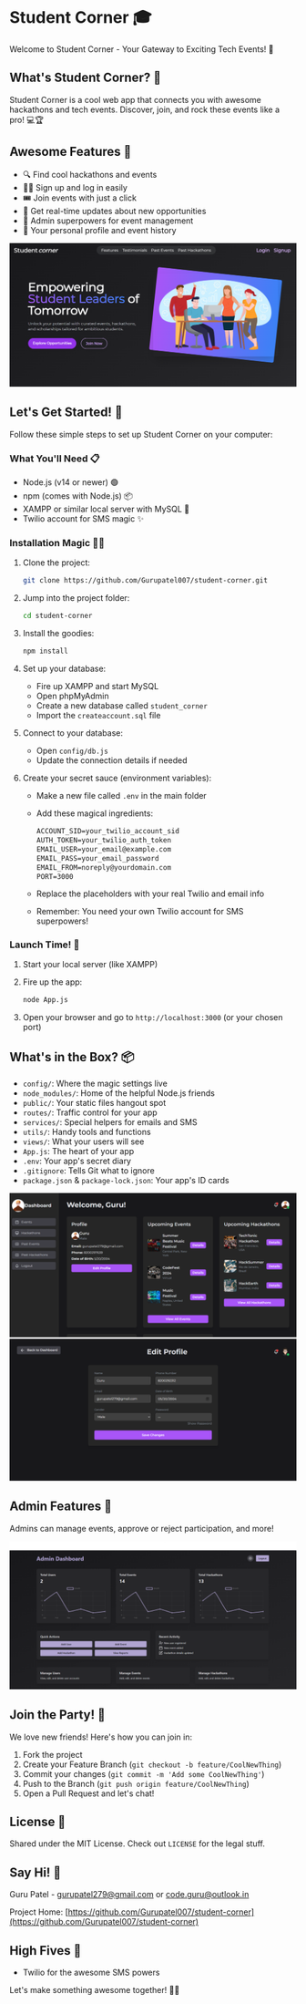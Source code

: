 <!-- # Student Corner 🎓

Welcome to Student Corner - Your Gateway to Exciting Tech Events! 🚀

## What's Student Corner? 🤔

Student Corner is a cool web app that connects you with awesome hackathons and tech events. Discover, join, and rock these events like a pro! 💻🏆

## Awesome Features 🌟

- 🔍 Find cool hackathons and events
- 🙋‍♂️ Sign up and log in easily
- 🎟️ Join events with just a click
- 🔔 Get real-time updates about new opportunities
- 👑 Admin superpowers for event management
- 👤 Your personal profile and event history

## Let's Get Started! 🏁

Follow these simple steps to set up Student Corner on your computer:

### What You'll Need 📋

- Node.js (v14 or newer) 🟢
- npm (comes with Node.js) 📦
- XAMPP or similar local server with MySQL 🐬
- Twilio account for SMS magic ✨

### Installation Magic 🧙‍♂️

1. Clone the project:
   
   git clone https://github.com/Gurupatel007/student-corner.git
   

2. Jump into the project folder:
   
   cd student-corner
   

3. Install the goodies:
   
   npm install
   

4. Set up your database:
   - Fire up XAMPP and start MySQL
   - Open phpMyAdmin
   - Create a new database called `student_corner`
   - Import the `createaccount.sql` file

5. Connect to your database:
   - Open `config/db.js`
   - Update the connection details if needed

6. Create your secret sauce (environment variables):
   - Make a new file called `.env` in the main folder
   - Add these magical ingredients:
     
     ```
     ACCOUNT_SID=your_twilio_account_sid
     AUTH_TOKEN=your_twilio_auth_token
     EMAIL_USER=your_email@example.com
     EMAIL_PASS=your_email_password
     EMAIL_FROM=noreply@yourdomain.com
     PORT=3000
     ```
   - Replace the placeholders with your real Twilio and email info
   - Remember: You need your own Twilio account for SMS superpowers!

### Launch Time! 🚀

1. Start your local server (like XAMPP)

2. Fire up the app:
   
   node App.js
   

3. Open your browser and go to `http://localhost:3000` (or your chosen port)

## What's in the Box? 📦

- `config/`: Where the magic settings live
- `node_modules/`: Home of the helpful Node.js friends
- `public/`: Your static files hangout spot
- `routes/`: Traffic control for your app
- `services/`: Special helpers for emails and SMS
- `utils/`: Handy tools and functions
- `views/`: What your users will see
- `App.js`: The heart of your app
- `.env`: Your app's secret diary
- `.gitignore`: Tells Git what to ignore
- `package.json` & `package-lock.json`: Your app's ID cards

## Built With Love ❤️

- Node.js - JavaScript's best friend
- Express.js - Web framework extraordinaire
- MySQL - Data's cozy home
- Twilio - SMS wizard
- Ejs Template

## Join the Party! 🎉

We love new friends! Here's how you can join in:

1. Fork the project
2. Create your Feature Branch (`git checkout -b feature/CoolNewThing`)
3. Commit your changes (`git commit -m 'Add some CoolNewThing'`)
4. Push to the Branch (`git push origin feature/CoolNewThing`)
5. Open a Pull Request and let's chat!

## License 📜

Shared under the MIT License. Check out `LICENSE` for the legal stuff.

## Say Hi! 👋

Guru Patel - [gurupatel279@gmail.com](mailto:gurupatel279@gmail.com) or [code.guru@outlook.in](mailto:code.guru@outlook.in)

Project Home: [https://github.com/Gurupatel007/student-corner](https://github.com/Gurupatel007/student-corner)

## High Fives 🙌

- Twilio for the awesome SMS powers

Let's make something awesome together! 💪😎 -->


# Student Corner 🎓

Welcome to Student Corner - Your Gateway to Exciting Tech Events! 🚀

## What's Student Corner? 🤔

Student Corner is a cool web app that connects you with awesome hackathons and tech events. Discover, join, and rock these events like a pro! 💻🏆

## Awesome Features 🌟

- 🔍 Find cool hackathons and events
- 🙋‍♂️ Sign up and log in easily
- 🎟️ Join events with just a click
- 🔔 Get real-time updates about new opportunities
- 👑 Admin superpowers for event management
- 👤 Your personal profile and event history

![Landing](./public/images/readme%20images/landing.png)

## Let's Get Started! 🏁

Follow these simple steps to set up Student Corner on your computer:

### What You'll Need 📋

- Node.js (v14 or newer) 🟢
- npm (comes with Node.js) 📦
- XAMPP or similar local server with MySQL 🐬
- Twilio account for SMS magic ✨

### Installation Magic 🧙‍♂️

1. Clone the project:
   
   ```bash
   git clone https://github.com/Gurupatel007/student-corner.git
   ```

2. Jump into the project folder:
   
   ```bash
   cd student-corner
   ```

3. Install the goodies:
   
   ```bash
   npm install
   ```

4. Set up your database:
   - Fire up XAMPP and start MySQL
   - Open phpMyAdmin
   - Create a new database called `student_corner`
   - Import the `createaccount.sql` file

5. Connect to your database:
   - Open `config/db.js`
   - Update the connection details if needed

6. Create your secret sauce (environment variables):
   - Make a new file called `.env` in the main folder
   - Add these magical ingredients:
     
     ```
     ACCOUNT_SID=your_twilio_account_sid
     AUTH_TOKEN=your_twilio_auth_token
     EMAIL_USER=your_email@example.com
     EMAIL_PASS=your_email_password
     EMAIL_FROM=noreply@yourdomain.com
     PORT=3000
     ```
   - Replace the placeholders with your real Twilio and email info
   - Remember: You need your own Twilio account for SMS superpowers!

### Launch Time! 🚀

1. Start your local server (like XAMPP)

2. Fire up the app:
   
   ```bash
   node App.js
   ```

3. Open your browser and go to `http://localhost:3000` (or your chosen port)

## What's in the Box? 📦

- `config/`: Where the magic settings live
- `node_modules/`: Home of the helpful Node.js friends
- `public/`: Your static files hangout spot
- `routes/`: Traffic control for your app
- `services/`: Special helpers for emails and SMS
- `utils/`: Handy tools and functions
- `views/`: What your users will see
- `App.js`: The heart of your app
- `.env`: Your app's secret diary
- `.gitignore`: Tells Git what to ignore
- `package.json` & `package-lock.json`: Your app's ID cards

![Dashboard](./public/images/readme%20images/dashboard.png)
![Edit Profile](./public/images/readme%20images/edit-profile.png)

## Admin Features 👑

Admins can manage events, approve or reject participation, and more!

![Admin Dashboard](./public/images/readme%20images/adminDashboard.png)

## Join the Party! 🎉

We love new friends! Here's how you can join in:

1. Fork the project
2. Create your Feature Branch (`git checkout -b feature/CoolNewThing`)
3. Commit your changes (`git commit -m 'Add some CoolNewThing'`)
4. Push to the Branch (`git push origin feature/CoolNewThing`)
5. Open a Pull Request and let's chat!

## License 📜

Shared under the MIT License. Check out `LICENSE` for the legal stuff.

## Say Hi! 👋

Guru Patel - [gurupatel279@gmail.com](mailto:gurupatel279@gmail.com) or [code.guru@outlook.in](mailto:code.guru@outlook.in)

Project Home: [https://github.com/Gurupatel007/student-corner](https://github.com/Gurupatel007/student-corner)

## High Fives 🙌

- Twilio for the awesome SMS powers

Let's make something awesome together! 💪😎
